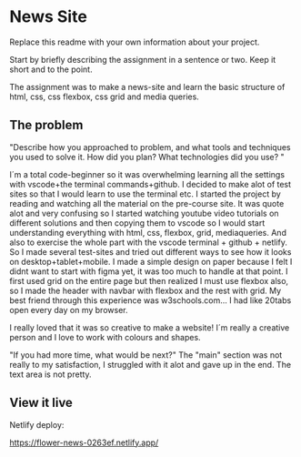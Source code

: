 # News Site

Replace this readme with your own information about your project. 

Start by briefly describing the assignment in a sentence or two. Keep it short and to the point.

The assignment was to make a news-site and learn the basic structure of html, css, css flexbox, css grid and media queries.

## The problem

"Describe how you approached to problem, and what tools and techniques you used to solve it. How did you plan? What technologies did you use? "

I´m a total code-beginner so it was overwhelming learning all the settings with vscode+the terminal commands+github. I decided to make alot of test sites so that I would learn to use the terminal etc.
I started the project by reading and watching all the material on the pre-course site. It was quote alot and very confusing so I started watching youtube video tutorials on different solutions and then copying them to vscode so I would start understanding everything with html, css, flexbox, grid, mediaqueries. And also to exercise the whole part with the vscode terminal + github + netlify. So I made several test-sites and tried out different ways to see how it looks on desktop+tablet+mobile. I made a simple design on paper because I felt I didnt want to start with figma yet, it was too much to handle at that point.
I first used grid on the entire page but then realized I must use flexbox also, so I made the header with navbar with flexbox and the rest with grid. 
My best friend through this experience was w3schools.com... I had like 20tabs open every day on my browser.

I really loved that it was so creative to make a website! I´m really a creative person and I love to work with colours and shapes. 

"If you had more time, what would be next?"
The "main" section was not really to my satisfaction, I struggled with it alot and gave up in the end. The text area is not pretty.

## View it live


Netlify deploy:

https://flower-news-0263ef.netlify.app/
